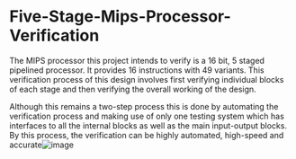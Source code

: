 # Five-Stage-Mips-Processor-Verification
The MIPS processor this project intends to verify is a 16 bit, 5 staged pipelined processor. It provides 16 instructions with 49 variants. This verification process of this design involves first verifying individual blocks of each stage and then verifying the overall working of the design.

 Although this remains a two-step process this is done by automating the verification process and making use of only one testing system which has interfaces to all the internal blocks as well as the main input-output blocks. By this process, the verification can be highly automated, high-speed and accurate![image](https://github.com/attar8/Five-Stage-Mips-Processor-Verification/assets/87374356/4f2d1843-8b1d-49b1-992f-85c9bfb78bd7)
